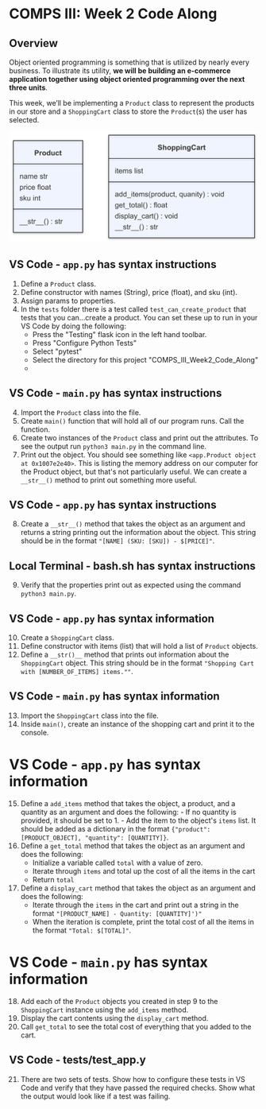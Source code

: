 # COMPS III: Week 2 Code Along

## Overview

Object oriented programming is something that is utilized by nearly every business. To illustrate its utility, **we will be building an e-commerce application together using object oriented programming over the next three units**. 

This week, we’ll be implementing a `Product` class to represent the products in our store and a `ShoppingCart` class to store the `Product`(s) the user has selected.

![Product and ShoppingCart class](./E-Store.png)

## VS Code - `app.py` has syntax instructions
1. Define a `Product` class.
2. Define constructor with names (String), price (float), and sku (int).
3. Assign params to properties.
4. In the `tests` folder there is a test called `test_can_create_product` that tests that you can...create a product. You can set these up to run in your VS Code by doing the following:
    - Press the "Testing" flask icon in the left hand toolbar.
    - Press "Configure Python Tests"
    - Select "pytest"
    - Select the directory for this project "COMPS_III_Week2_Code_Along"
    - 

## VS Code - `main.py` has syntax instructions
4. Import the `Product` class into the file. 
5. Create `main()` function that will hold all of our program runs.  Call the function.
6. Create two instances of the `Product` class and print out the attributes. To see the output run `python3 main.py` in the command line.
7. Print out the object. You should see something like `<app.Product object at 0x1007e2e40>`. This is listing the memory address on our computer for the Product object, but that's not particularly useful. We can create a `__str__()` method to print out something more useful.

## VS Code - `app.py` has syntax instructions
8. Create a `__str__()` method  that takes the object as an argument and returns a string printing out the information about the object. This string should be in the format `"[NAME] (SKU: [SKU]) - $[PRICE]"`.

## Local Terminal - bash.sh has syntax instructions
9. Verify that the properties print out as expected using the command `python3 main.py`.

## VS Code - `app.py` has syntax information
10. Create a `ShoppingCart` class.
11. Define constructor with items (list) that will hold a list of `Product` objects.
12. Define a `__str()__` method that prints out information about the `ShoppingCart` object. This string should be in the format `"Shopping Cart with [NUMBER_OF_ITEMS] items.""`.

## VS Code - `main.py` has syntax information
13. Import the `ShoppingCart` class into the file.
14. Inside `main()`, create an instance of the shopping cart and print it to the console.

# VS Code - `app.py` has syntax information
15.  Define a `add_items` method that takes the object, a product, and a quantity as an argument and does the following:
    - If no quantity is provided, it should be set to 1.
    - Add the item to the object's `items` list. It should be added as a dictionary in the format `{"product": [PRODUCT_OBJECT], "quantity": [QUANTITY]}`.
16. Define a `get_total` method that takes the object as an argument and does the following:
    - Initialize a variable called `total` with a value of zero.
    - Iterate through `items` and total up the cost of all the items in the cart
    - Return `total`
17. Define a `display_cart` method that takes the object as an argument and does the following:
    - Iterate through the `items` in the cart and print out a string in the format `"[PRODUCT_NAME] - Quantity: [QUANTITY]')"`
    - When the iteration is complete, print the total cost of all the items in the format `"Total: $[TOTAL]"`.

# VS Code - `main.py` has syntax information
18. Add each of the `Product` objects you created in step 9 to the `ShoppingCart` instance using the `add_items` method.
19. Display the cart contents using the `display_cart` method.
20. Call `get_total` to see the total cost of everything that you added to the cart.

## VS Code - tests/test_app.y
21. There are two sets of tests. Show how to configure these tests in VS Code and verify that they have passed the required checks. Show what the output would look like if a test was failing.